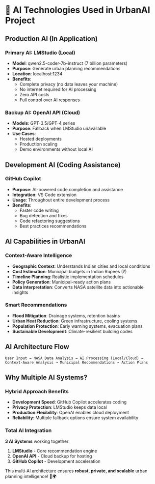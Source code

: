 # 🤖 **AI Technologies Used in UrbanAI Project**

## **Production AI (In Application)**

### **Primary AI: LMStudio (Local)**
- **Model**: qwen2.5-coder-7b-instruct (7 billion parameters)
- **Purpose**: Generate urban planning recommendations
- **Location**: localhost:1234
- **Benefits**: 
  - Complete privacy (no data leaves your machine)
  - No internet required for AI processing
  - Zero API costs
  - Full control over AI responses

### **Backup AI: OpenAI API (Cloud)**
- **Models**: GPT-3.5/GPT-4 series
- **Purpose**: Fallback when LMStudio unavailable
- **Use Cases**: 
  - Hosted deployments
  - Production scaling
  - Demo environments without local AI

## **Development AI (Coding Assistance)**

### **GitHub Copilot**
- **Purpose**: AI-powered code completion and assistance
- **Integration**: VS Code extension
- **Usage**: Throughout entire development process
- **Benefits**:
  - Faster code writing
  - Bug detection and fixes
  - Code refactoring suggestions
  - Best practices recommendations

## **AI Capabilities in UrbanAI**

### **Context-Aware Intelligence**
- **Geographic Context**: Understands Indian cities and local conditions
- **Cost Estimation**: Municipal budgets in Indian Rupees (₹)
- **Timeline Planning**: Realistic implementation schedules
- **Policy Generation**: Municipal-ready action plans
- **Data Interpretation**: Converts NASA satellite data into actionable insights

### **Smart Recommendations**
- **Flood Mitigation**: Drainage systems, retention basins
- **Urban Heat Reduction**: Green infrastructure, cooling systems
- **Population Protection**: Early warning systems, evacuation plans
- **Sustainable Development**: Climate-resilient building codes

## **AI Architecture Flow**
```
User Input → NASA Data Analysis → AI Processing (Local/Cloud) → 
Context-Aware Analysis → Municipal Recommendations → Action Plans
```

## **Why Multiple AI Systems?**

### **Hybrid Approach Benefits**
- **Development Speed**: GitHub Copilot accelerates coding
- **Privacy Protection**: LMStudio keeps data local
- **Production Flexibility**: OpenAI enables cloud deployment
- **Reliability**: Multiple fallback options ensure system availability

### **Total AI Integration**
**3 AI Systems** working together:
1. **LMStudio** - Core recommendation engine
2. **OpenAI API** - Cloud backup for hosting
3. **GitHub Copilot** - Development acceleration

This multi-AI architecture ensures **robust, private, and scalable** urban planning intelligence! 🚀🌍